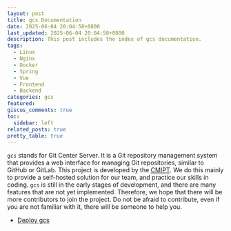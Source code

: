 ```yaml
---
layout: post
title: gcs Documentation
date: 2025-06-04 20:04:58+0800
last_updated: 2025-06-04 20:04:58+0800
description: This post includes the index of gcs documentation.
tags:
  - Linux
  - Nginx
  - Docker
  - Spring
  - Vue
  - Frontend
  - Backend
categories: gcs
featured:
giscus_comments: true
toc:
  sidebar: left
related_posts: true
pretty_table: true
---
```


`gcs` stands for Git Center Server.
It is a Git repository management system
that provides a web interface for managing Git repositories, similar to GitHub or GitLab.
This project is developed by the [CMIPT](https://github.com/CMIPT).
We do this mainly to provide a self-hosted solution for our team, and practice our skills in coding.
`gcs` is still in the early stages of development,
and there are many features that are not yet implemented.
Therefore, we hope that there will be more contributors to join the project.
Do not be afraid to contribute, even if you are not familiar with it,
there will be someone to help you.

* [Deploy gcs](/blog/2025/gcs-deploy)
